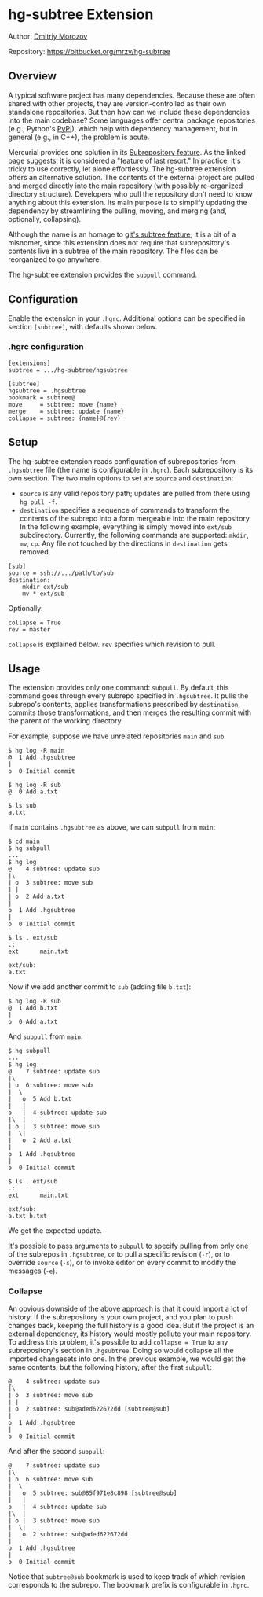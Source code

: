 # hg-subtree Extension

Author: [Dmitriy Morozov](http://mrzv.org)

Repository: https://bitbucket.org/mrzv/hg-subtree


## Overview

A typical software project has many dependencies. Because these are often
shared with other projects, they are version-controlled as their own standalone
repositories. But then how can we include these dependencies
into the main codebase? Some languages offer central package repositories
(e.g., Python's [PyPI](https://pypi.python.org/pypi)), which help with
dependency management, but in general (e.g., in C++), the problem is acute.

Mercurial provides one solution in its [Subrepository feature](https://www.mercurial-scm.org/wiki/Subrepository).
As the linked page suggests, it is considered a "feature of last resort."
In practice, it's tricky to use correctly, let alone effortlessly. The
hg-subtree extension offers an alternative solution. The contents of the
external project are pulled and merged directly into the main repository (with
possibly re-organized directory structure). Developers who pull the repository
don't need to know anything about this extension. Its main purpose is to
simplify updating the dependency by streamlining the pulling, moving, and
merging (and, optionally, collapsing).

Although the name is an homage to [git's subtree feature](https://www.atlassian.com/blog/git/alternatives-to-git-submodule-git-subtree),
it is a bit of a misnomer, since this extension does not require that
subrepository's contents live in a subtree of the main repository. The files
can be reorganized to go anywhere.

The hg-subtree extension provides the `subpull` command.

## Configuration

Enable the extension in your `.hgrc`. Additional options can be specified in
section `[subtree]`, with defaults shown below.

### .hgrc configuration

```
[extensions]
subtree = .../hg-subtree/hgsubtree

[subtree]
hgsubtree = .hgsubtree
bookmark = subtree@
move     = subtree: move {name}
merge    = subtree: update {name}
collapse = subtree: {name}@{rev}
```

## Setup

The hg-subtree extension reads configuration of subrepositories from
`.hgsubtree` file (the name is configurable in `.hgrc`). Each subrepository is
its own section. The two main options to set are `source` and `destination`:

 * `source` is any valid repository path; updates are pulled from there using
   `hg pull -f`.
 * `destination` specifies a sequence of commands to transform the
   contents of the subrepo into a form mergeable into the main repository. In
   the following example, everything is simply moved into `ext/sub` subdirectory.
   Currently, the following commands are supported: `mkdir`, `mv`, `cp`.
   Any file not touched by the directions in `destination` gets removed.

```
[sub]
source = ssh://.../path/to/sub
destination:
    mkdir ext/sub
    mv * ext/sub
```

Optionally:
```
collapse = True
rev = master
```

`collapse` is explained below. `rev` specifies which revision to pull.

## Usage

The extension provides only one command: `subpull`. By default, this command
goes through every subrepo specified in `.hgsubtree`. It pulls the subrepo's
contents, applies transformations prescribed by `destination`, commits those
transformations, and then merges the resulting commit with the parent of the
working directory.

For example, suppose we have unrelated repositories `main` and `sub`.

```
$ hg log -R main
@  1 Add .hgsubtree
|
o  0 Initial commit

$ hg log -R sub
@  0 Add a.txt

$ ls sub
a.txt
```

If `main` contains `.hgsubtree` as above, we can `subpull` from `main`:

```
$ cd main
$ hg subpull
...
$ hg log
@    4 subtree: update sub
|\
| o  3 subtree: move sub
| |
| o  2 Add a.txt
|
o  1 Add .hgsubtree
|
o  0 Initial commit

$ ls . ext/sub
.:
ext      main.txt

ext/sub:
a.txt
```

Now if we add another commit to `sub` (adding file `b.txt`):
```
$ hg log -R sub
@  1 Add b.txt
|
o  0 Add a.txt
```

And `subpull` from `main`:
```
$ hg subpull
...
$ hg log
@    7 subtree: update sub
|\
| o  6 subtree: move sub
|  \
|   o  5 Add b.txt
|   |
o   |  4 subtree: update sub
|\  |
| o |  3 subtree: move sub
|  \|
|   o  2 Add a.txt
|
o  1 Add .hgsubtree
|
o  0 Initial commit

$ ls . ext/sub
.:
ext      main.txt

ext/sub:
a.txt b.txt
```
We get the expected update.

It's possible to pass arguments to `subpull` to specify pulling from only one
of the subrepos in `.hgsubtree`, or to pull a specific revision (`-r`), or to
override `source` (`-s`), or to invoke editor on every commit to modify the
messages (`-e`).


### Collapse

An obvious downside of the above approach is that it could import a lot of history.
If the subrepository is your own project, and you plan to push changes back,
keeping the full history is a good idea. But if the project is an external
dependency, its history would mostly pollute your main repository. To address
this problem, it's possible to add `collapse = True` to any subrepository's
section in `.hgsubtree`. Doing so would collapse all the imported changesets
into one. In the previous example, we would get the same contents, but the
following history, after the first `subpull`:
```
@    4 subtree: update sub
|\
| o  3 subtree: move sub
| |
| o  2 subtree: sub@aded622672dd [subtree@sub]
|
o  1 Add .hgsubtree
|
o  0 Initial commit
```

And after the second `subpull`:
```
@    7 subtree: update sub
|\
| o  6 subtree: move sub
|  \
|   o  5 subtree: sub@85f971e8c898 [subtree@sub]
|   |
o   |  4 subtree: update sub
|\  |
| o |  3 subtree: move sub
|  \|
|   o  2 subtree: sub@aded622672dd
|
o  1 Add .hgsubtree
|
o  0 Initial commit
```

Notice that `subtree@sub` bookmark is used to keep track of which revision
corresponds to the subrepo. The bookmark prefix is configurable in `.hgrc`.
